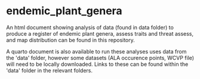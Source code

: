 # endemic_plant_genera
An html document showing analysis of data (found in data folder) to produce a register of endemic plant genera, assess traits and threat assess, and map distribution can be found in this repository. 

A quarto document is also available to run these analyses uses data from the 'data' folder, however some datasets (ALA occurence points, WCVP file) will need to be locally downloaded. Links to these can be found within the 'data' folder in the relevant folders.
